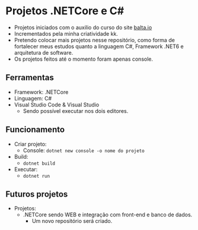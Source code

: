 # Projetos .NETCore e C#
 - Projetos iniciados com o auxilio do curso do site [balta.io](https://balta.io/) 
 - Incrementados pela minha criatividade kk. 
 - Pretendo colocar mais projetos nesse repositório, como forma de fortalecer meus estudos quanto a linguagem C#, Framework .NET6 e arquitetura de software.
 - Os projetos feitos até o momento foram apenas console.

## Ferramentas
- Framework: .NETCore
- Linguagem: C#
- Visual Studio Code & Visual Studio
    - Sendo possível executar nos dois editores.

## Funcionamento
- Criar projeto:
    - Console: `dotnet new console -o nome do projeto`
- Build:
    - `dotnet build`
- Executar:
    - `dotnet run` 

## Futuros projetos
- Projetos:
    - .NETCore sendo WEB e integração com front-end e banco de dados. 
        - Um novo repositório será criado.
